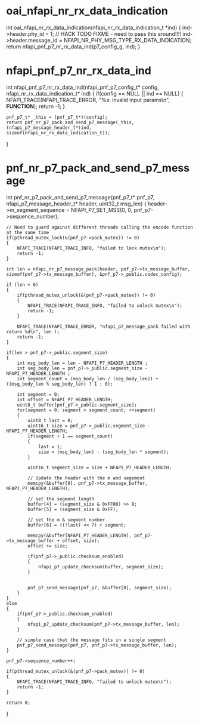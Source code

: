 # oai_nfapi_nr_rx_data_indication
int oai_nfapi_nr_rx_data_indication(nfapi_nr_rx_data_indication_t *ind) {
  ind->header.phy_id = 1; // HACK TODO FIXME - need to pass this around!!!!
  ind->header.message_id = NFAPI_NR_PHY_MSG_TYPE_RX_DATA_INDICATION;
  return nfapi_pnf_p7_nr_rx_data_ind(p7_config_g, ind);
}

# nfapi_pnf_p7_nr_rx_data_ind
int nfapi_pnf_p7_nr_rx_data_ind(nfapi_pnf_p7_config_t* config, nfapi_nr_rx_data_indication_t* ind)
{
	if(config == NULL || ind == NULL)
	{
		NFAPI_TRACE(NFAPI_TRACE_ERROR, "%s: invalid input params\n", __FUNCTION__);
		return -1;
	}

	pnf_p7_t* _this = (pnf_p7_t*)(config);
	return pnf_nr_p7_pack_and_send_p7_message(_this, (nfapi_p7_message_header_t*)ind, sizeof(nfapi_nr_rx_data_indication_t));
}

# pnf_nr_p7_pack_and_send_p7_message
int pnf_nr_p7_pack_and_send_p7_message(pnf_p7_t* pnf_p7, nfapi_p7_message_header_t* header, uint32_t msg_len)
{
	header->m_segment_sequence = NFAPI_P7_SET_MSS(0, 0, pnf_p7->sequence_number);

	// Need to guard against different threads calling the encode function at the same time
	if(pthread_mutex_lock(&(pnf_p7->pack_mutex)) != 0)
	{
		NFAPI_TRACE(NFAPI_TRACE_INFO, "failed to lock mutex\n");
		return -1;
	}

	int len = nfapi_nr_p7_message_pack(header, pnf_p7->tx_message_buffer, sizeof(pnf_p7->tx_message_buffer), &pnf_p7->_public.codec_config);

	if (len < 0)
	{
		if(pthread_mutex_unlock(&(pnf_p7->pack_mutex)) != 0)
		{
			NFAPI_TRACE(NFAPI_TRACE_INFO, "failed to unlock mutex\n");
			return -1;
		}
		
		NFAPI_TRACE(NFAPI_TRACE_ERROR, "nfapi_p7_message_pack failed with return %d\n", len );
		return -1;
	}

	if(len > pnf_p7->_public.segment_size)
	{
		int msg_body_len = len - NFAPI_P7_HEADER_LENGTH ; 
		int seg_body_len = pnf_p7->_public.segment_size - NFAPI_P7_HEADER_LENGTH ; 
		int segment_count = (msg_body_len / (seg_body_len)) + ((msg_body_len % seg_body_len) ? 1 : 0); 

		int segment = 0;
		int offset = NFAPI_P7_HEADER_LENGTH;
		uint8_t buffer[pnf_p7->_public.segment_size];
		for(segment = 0; segment < segment_count; ++segment)
		{
			uint8_t last = 0;
			uint16_t size = pnf_p7->_public.segment_size - NFAPI_P7_HEADER_LENGTH;
			if(segment + 1 == segment_count)
			{
				last = 1;
				size = (msg_body_len) - (seg_body_len * segment);
			}

			uint16_t segment_size = size + NFAPI_P7_HEADER_LENGTH;

			// Update the header with the m and segement 
			memcpy(&buffer[0], pnf_p7->tx_message_buffer, NFAPI_P7_HEADER_LENGTH);

			// set the segment length
			buffer[4] = (segment_size & 0xFF00) >> 8;
			buffer[5] = (segment_size & 0xFF);

			// set the m & segment number
			buffer[6] = ((!last) << 7) + segment;

			memcpy(&buffer[NFAPI_P7_HEADER_LENGTH], pnf_p7->tx_message_buffer + offset, size);
			offset += size;

			if(pnf_p7->_public.checksum_enabled)
			{
				nfapi_p7_update_checksum(buffer, segment_size);
			}


			pnf_p7_send_message(pnf_p7, &buffer[0], segment_size);
		}
	}
	else
	{
		if(pnf_p7->_public.checksum_enabled)
		{
			nfapi_p7_update_checksum(pnf_p7->tx_message_buffer, len);
		}

		// simple case that the message fits in a single segment
		pnf_p7_send_message(pnf_p7, pnf_p7->tx_message_buffer, len);
	}

	pnf_p7->sequence_number++;
	
	if(pthread_mutex_unlock(&(pnf_p7->pack_mutex)) != 0)
	{
		NFAPI_TRACE(NFAPI_TRACE_INFO, "failed to unlock mutex\n");
		return -1;
	}

	return 0;
}



